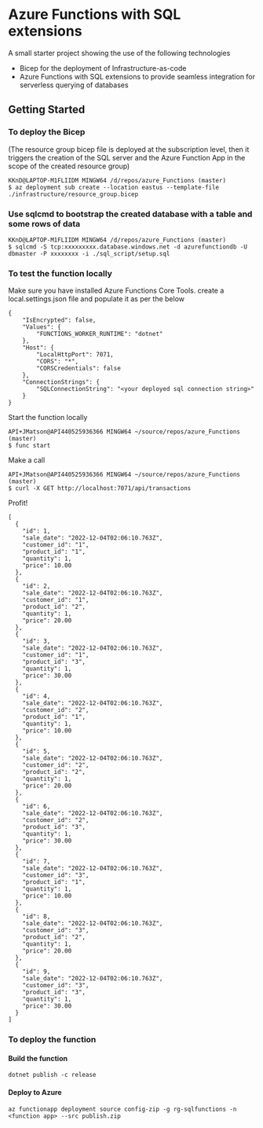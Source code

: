 # Azure Functions with SQL extensions

A small starter project showing the use of the following technologies
* Bicep for the deployment of Infrastructure-as-code
* Azure Functions with SQL extensions to provide seamless integration for serverless querying of databases

## Getting Started

### To deploy the Bicep
(The resource group bicep file is deployed at the subscription level, then it triggers the creation of the SQL server and the Azure Function App in the scope of the created resource group)

```
KKnD@LAPTOP-M1FLIIDM MINGW64 /d/repos/azure_Functions (master)
$ az deployment sub create --location eastus --template-file ./infrastructure/resource_group.bicep
```

### Use sqlcmd to bootstrap the created database with a table and some rows of data
```
KKnD@LAPTOP-M1FLIIDM MINGW64 /d/repos/azure_Functions (master)
$ sqlcmd -S tcp:xxxxxxxxx.database.windows.net -d azurefunctiondb -U dbmaster -P xxxxxxxx -i ./sql_script/setup.sql
```
### To test the function locally

Make sure you have installed Azure Functions Core Tools. create a local.settings.json file and populate it as per the below

```
{
    "IsEncrypted": false,
    "Values": {
        "FUNCTIONS_WORKER_RUNTIME": "dotnet"
    },
    "Host": {
        "LocalHttpPort": 7071,
        "CORS": "*",
        "CORSCredentials": false
    },
    "ConnectionStrings": {
        "SQLConnectionString": "<your deployed sql connection string>"
    }
}
```

Start the function locally
```
API+JMatson@API440525936366 MINGW64 ~/source/repos/azure_Functions (master)
$ func start
```

Make a call
```
API+JMatson@API440525936366 MINGW64 ~/source/repos/azure_Functions (master)
$ curl -X GET http://localhost:7071/api/transactions
```

Profit!
```
[
  {
    "id": 1,
    "sale_date": "2022-12-04T02:06:10.763Z",
    "customer_id": "1",
    "product_id": "1",
    "quantity": 1,
    "price": 10.00
  },
  {
    "id": 2,
    "sale_date": "2022-12-04T02:06:10.763Z",
    "customer_id": "1",
    "product_id": "2",
    "quantity": 1,
    "price": 20.00
  },
  {
    "id": 3,
    "sale_date": "2022-12-04T02:06:10.763Z",
    "customer_id": "1",
    "product_id": "3",
    "quantity": 1,
    "price": 30.00
  },
  {
    "id": 4,
    "sale_date": "2022-12-04T02:06:10.763Z",
    "customer_id": "2",
    "product_id": "1",
    "quantity": 1,
    "price": 10.00
  },
  {
    "id": 5,
    "sale_date": "2022-12-04T02:06:10.763Z",
    "customer_id": "2",
    "product_id": "2",
    "quantity": 1,
    "price": 20.00
  },
  {
    "id": 6,
    "sale_date": "2022-12-04T02:06:10.763Z",
    "customer_id": "2",
    "product_id": "3",
    "quantity": 1,
    "price": 30.00
  },
  {
    "id": 7,
    "sale_date": "2022-12-04T02:06:10.763Z",
    "customer_id": "3",
    "product_id": "1",
    "quantity": 1,
    "price": 10.00
  },
  {
    "id": 8,
    "sale_date": "2022-12-04T02:06:10.763Z",
    "customer_id": "3",
    "product_id": "2",
    "quantity": 1,
    "price": 20.00
  },
  {
    "id": 9,
    "sale_date": "2022-12-04T02:06:10.763Z",
    "customer_id": "3",
    "product_id": "3",
    "quantity": 1,
    "price": 30.00
  }
]
```

### To deploy the function

#### Build the function
```
dotnet publish -c release
```
#### Deploy to Azure 
```
az functionapp deployment source config-zip -g rg-sqlfunctions -n <function app> --src publish.zip
```